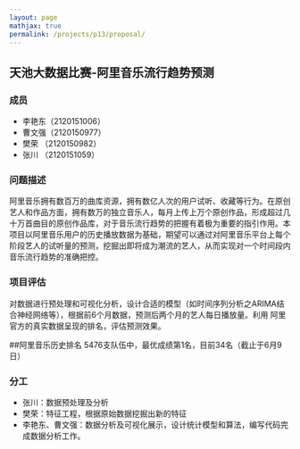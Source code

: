 ```yaml
---
layout: page
mathjax: true
permalink: /projects/p13/proposal/
---
```



## 天池大数据比赛-阿里音乐流行趋势预测

### 成员

- 李艳东（2120151006）
- 曹文强（2120150977）
- 樊荣  （2120150982）
- 张川  （2120151059）

### 问题描述

阿里音乐拥有数百万的曲库资源，拥有数亿人次的用户试听、收藏等行为。在原创艺人和作品方面，拥有数万的独立音乐人，每月上传上万个原创作品，形成超过几十万首曲目的原创作品库，对于音乐流行趋势的把握有着极为重要的指引作用。本项目以阿里音乐用户的历史播放数据为基础，期望可以通过对阿里音乐平台上每个阶段艺人的试听量的预测，挖掘出即将成为潮流的艺人，从而实现对一个时间段内音乐流行趋势的准确把控。

### 项目评估

对数据进行预处理和可视化分析，设计合适的模型（如时间序列分析之ARIMA结合神经网络等），根据前6个月数据，预测后两个月的艺人每日播放量。利用
阿里官方的真实数据呈现的排名，评估预测效果。

##阿里音乐历史排名 
5476支队伍中，最优成绩第1名，目前34名（截止于6月9日）

### 分工

- 张川：数据预处理及分析
- 樊荣：特征工程，根据原始数据挖掘出新的特征
- 李艳东、曹文强：数据分析及可视化展示，设计统计模型和算法，编写代码完成数据分析工作。
